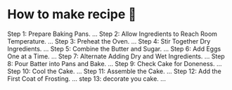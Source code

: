 # How to make recipe 🎂

Step 1: Prepare Baking Pans. ...
Step 2: Allow Ingredients to Reach Room Temperature. ...
Step 3: Preheat the Oven. ...
Step 4: Stir Together Dry Ingredients. ...
Step 5: Combine the Butter and Sugar. ...
Step 6: Add Eggs One at a Time. ...
Step 7: Alternate Adding Dry and Wet Ingredients. ...
Step 8: Pour Batter into Pans and Bake. ...
Step 9: Check Cake for Doneness. ...
Step 10: Cool the Cake. ...
Step 11: Assemble the Cake. ...
Step 12: Add the First Coat of Frosting. ...
step 13: decorate you cake. ...
